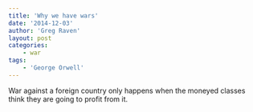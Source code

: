 ```yaml
---
title: 'Why we have wars'
date: '2014-12-03'
author: 'Greg Raven'
layout: post
categories:
    - war
tags:
    - 'George Orwell'
---
```


War against a foreign country only happens when the moneyed classes think they are going to profit from it.